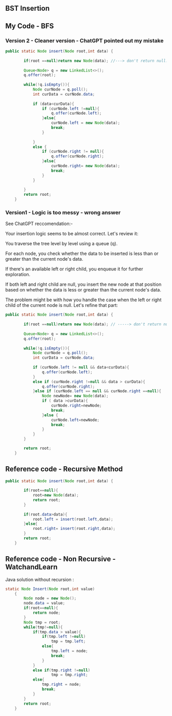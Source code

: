 ## BST Insertion




## My Code - BFS

### Version 2 - Cleaner version - ChatGPT pointed out my mistake

```java
public static Node insert(Node root,int data) {
        
        if(root ==null)return new Node(data); //---> don't return null.wrong.
        
        Queue<Node> q = new LinkedList<>();
        q.offer(root);
        
        while(!q.isEmpty()){
            Node curNode = q.poll();
            int curData = curNode.data;
              
            if (data<curData){
                if (curNode.left !=null){
                    q.offer(curNode.left);
                }else{
                    curNode.left = new Node(data);
                    break;
                }
                
            }
            else {
                if (curNode.right != null){
                    q.offer(curNode.right);
                }else{
                    curNode.right= new Node(data);
                    break;
                }
            }
        
        }
        return root;
    }


```

### Version1 - Logic is too messy - wrong answer

See ChatGPT reccomendation:-


Your insertion logic seems to be almost correct. Let's review it:

You traverse the tree level by level using a queue (q).

For each node, you check whether the data to be inserted is less than or greater than the current node's data.

If there's an available left or right child, you enqueue it for further exploration.

If both left and right child are null, you insert the new node at that position based on whether the data is less or greater than the current node's data.

The problem might be with how you handle the case when the left or right child of the current node is null. Let's refine that part:


```java
public static Node insert(Node root,int data) {
        
        if(root ==null)return new Node(data); // -----> don't return null!!!
        
        Queue<Node> q = new LinkedList<>();
        q.offer(root);
        
        while(!q.isEmpty()){
            Node curNode = q.poll();
            int curData = curNode.data;
              
            if (curNode.left != null && data<curData){
                q.offer(curNode.left);
            }
            else if (curNode.right !=null && data > curData){
                q.offer(curNode.right);
            }else if (curNode.left == null && curNode.right ==null){
                Node newNode= new Node(data);
                if ( data >curData){
                    curNode.right=newNode;
                    break;
                }else {
                    curNode.left=newNode;
                    break;
                }
            }
        }

    	return root;
    }

```

## Reference code - Recursive Method

```java
public static Node insert(Node root,int data) {
        
        if(root==null){
            root=new Node(data);
            return root;
        }
        
        if(root.data>data){
            root.left = insert(root.left,data);
        }else{
            root.right= insert(root.right,data);
        }
        return root;
    }

```


## Reference code - Non Recursive - WatchandLearn 

Java solution without recursion :

```java
static Node Insert(Node root,int value)
    {
        Node node = new Node();
        node.data = value;
        if(root==null){
            return node;
        }    
        Node tmp = root;       
        while(tmp!=null){
            if(tmp.data > value){
                if(tmp.left !=null)
                    tmp = tmp.left;
                else{
                    tmp.left = node;
                    break;
                }                    
            }
            else if(tmp.right !=null)
                    tmp = tmp.right;
            else{
                tmp.right = node;
                break;
            }                                   
        }
        return root;       
    }

```